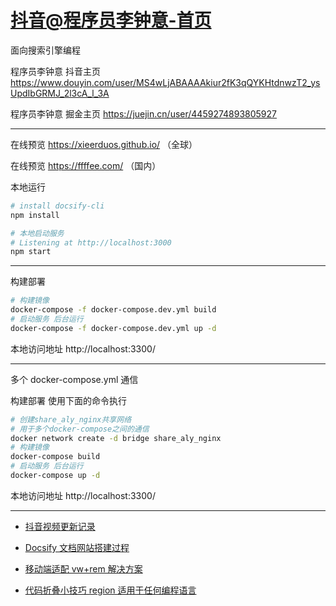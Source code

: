 # [抖音@程序员李钟意-首页](https://www.douyin.com/search/%E7%A8%8B%E5%BA%8F%E5%91%98%E6%9D%8E%E9%92%9F%E6%84%8F?source=normal_search&aid=4d36350f-3096-4c80-a221-3960a029e968&enter_from=personal_homepage&focus_method=)

面向搜索引擎编程

程序员李钟意 抖音主页 https://www.douyin.com/user/MS4wLjABAAAAkiur2fK3qQYKHtdnwzT2_ysUpdIbGRMJ_2l3cA_l_3A <br>

程序员李钟意 掘金主页 https://juejin.cn/user/4459274893805927 <br>

---

在线预览 https://xieerduos.github.io/ （全球）

在线预览 https://ffffee.com/ （国内）

本地运行

```bash
# install docsify-cli
npm install

# 本地启动服务
# Listening at http://localhost:3000
npm start
```

---

构建部署

```bash
# 构建镜像
docker-compose -f docker-compose.dev.yml build
# 启动服务 后台运行
docker-compose -f docker-compose.dev.yml up -d
```

本地访问地址 http://localhost:3300/

---

多个 docker-compose.yml 通信

构建部署 使用下面的命令执行

```bash
# 创建share_aly_nginx共享网络
# 用于多个docker-compose之间的通信
docker network create -d bridge share_aly_nginx
# 构建镜像
docker-compose build
# 启动服务 后台运行
docker-compose up -d

```

本地访问地址 http://localhost:3300/

---

- [抖音视频更新记录](/douyin/README.md)

- [Docsify 文档网站搭建过程](/docsify/README.md)

- [移动端适配 vw+rem 解决方案](/frontend/移动端适配vw+rem解决方案.md)

- [代码折叠小技巧 region 适用于任何编程语言](/frontend/代码块收起region)
